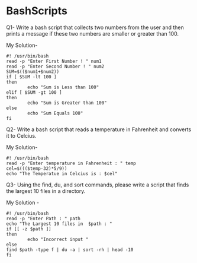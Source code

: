 # BashScripts

Q1- Write a bash script that collects two numbers from the user and then
prints a message if these two numbers are smaller or greater than 100.

My Solution-

    #! /usr/bin/bash
    read -p "Enter First Number ! " num1
    read -p "Enter Second Number ! " num2
    SUM=$(($num1+$num2))
    if [ $SUM -lt 100 ]
    then
            echo "Sum is Less than 100"
    elif [ $SUM -gt 100 ]
    then
            echo "Sum is Greater than 100"
    else
            echo "Sum Equals 100"
    fi

Q2- Write a bash script that reads a temperature in Fahrenheit and converts
it to Celcius.

My Solution- 

    #! /usr/bin/bash
    read -p "Enter temperature in Fahrenheit : " temp
    cel=$((($temp-32)*5/9))
    echo "The Temperatue in Celcius is : $cel"
    
    
Q3- Using the find, du, and sort commands, please write a script that finds
the largest 10 files in a directory.

My Solution -

    #! /usr/bin/bash
    read -p "Enter Path : " path
    echo "The Largest 10 files in  $path : "
    if [[ -z $path ]]
    then
            echo "Incorrect input "
    else
    find $path -type f | du -a | sort -rh | head -10
    fi

